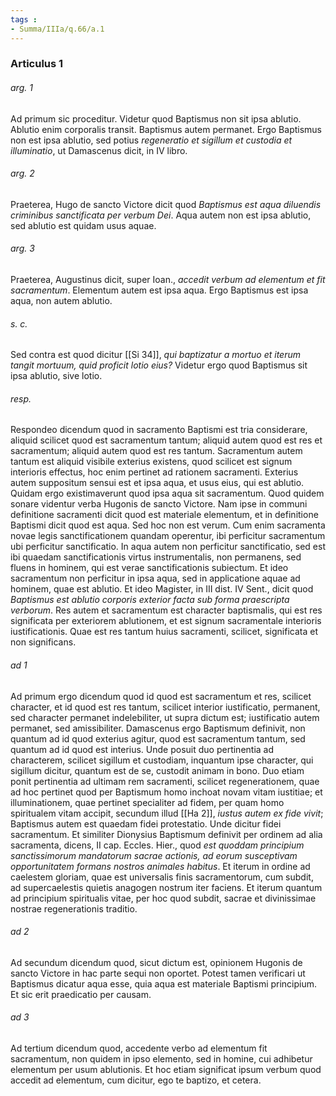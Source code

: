```yaml
---
tags : 
- Summa/IIIa/q.66/a.1
---
```


### Articulus 1

###### arg. 1
Ad primum sic proceditur. Videtur quod Baptismus non sit ipsa ablutio. Ablutio enim corporalis transit. Baptismus autem permanet. Ergo Baptismus non est ipsa ablutio, sed potius *regeneratio et sigillum et custodia et illuminatio*, ut Damascenus dicit, in IV libro.

###### arg. 2
Praeterea, Hugo de sancto Victore dicit quod *Baptismus est aqua diluendis criminibus sanctificata per verbum Dei*. Aqua autem non est ipsa ablutio, sed ablutio est quidam usus aquae.

###### arg. 3
Praeterea, Augustinus dicit, super Ioan., *accedit verbum ad elementum et fit sacramentum*. Elementum autem est ipsa aqua. Ergo Baptismus est ipsa aqua, non autem ablutio.

###### s. c.
Sed contra est quod dicitur [[Si 34]], *qui baptizatur a mortuo et iterum tangit mortuum, quid proficit lotio eius?* Videtur ergo quod Baptismus sit ipsa ablutio, sive lotio.

###### resp.
Respondeo dicendum quod in sacramento Baptismi est tria considerare, aliquid scilicet quod est sacramentum tantum; aliquid autem quod est res et sacramentum; aliquid autem quod est res tantum. Sacramentum autem tantum est aliquid visibile exterius existens, quod scilicet est signum interioris effectus, hoc enim pertinet ad rationem sacramenti. Exterius autem suppositum sensui est et ipsa aqua, et usus eius, qui est ablutio. Quidam ergo existimaverunt quod ipsa aqua sit sacramentum. Quod quidem sonare videntur verba Hugonis de sancto Victore. Nam ipse in communi definitione sacramenti dicit quod est materiale elementum, et in definitione Baptismi dicit quod est aqua. Sed hoc non est verum. Cum enim sacramenta novae legis sanctificationem quandam operentur, ibi perficitur sacramentum ubi perficitur sanctificatio. In aqua autem non perficitur sanctificatio, sed est ibi quaedam sanctificationis virtus instrumentalis, non permanens, sed fluens in hominem, qui est verae sanctificationis subiectum. Et ideo sacramentum non perficitur in ipsa aqua, sed in applicatione aquae ad hominem, quae est ablutio. Et ideo Magister, in III dist. IV Sent., dicit quod *Baptismus est ablutio corporis exterior facta sub forma praescripta verborum*. Res autem et sacramentum est character baptismalis, qui est res significata per exteriorem ablutionem, et est signum sacramentale interioris iustificationis. Quae est res tantum huius sacramenti, scilicet, significata et non significans.

###### ad 1
Ad primum ergo dicendum quod id quod est sacramentum et res, scilicet character, et id quod est res tantum, scilicet interior iustificatio, permanent, sed character permanet indelebiliter, ut supra dictum est; iustificatio autem permanet, sed amissibiliter. Damascenus ergo Baptismum definivit, non quantum ad id quod exterius agitur, quod est sacramentum tantum, sed quantum ad id quod est interius. Unde posuit duo pertinentia ad characterem, scilicet sigillum et custodiam, inquantum ipse character, qui sigillum dicitur, quantum est de se, custodit animam in bono. Duo etiam ponit pertinentia ad ultimam rem sacramenti, scilicet regenerationem, quae ad hoc pertinet quod per Baptismum homo inchoat novam vitam iustitiae; et illuminationem, quae pertinet specialiter ad fidem, per quam homo spiritualem vitam accipit, secundum illud [[Ha 2]], *iustus autem ex fide vivit*; Baptismus autem est quaedam fidei protestatio. Unde dicitur fidei sacramentum. Et similiter Dionysius Baptismum definivit per ordinem ad alia sacramenta, dicens, II cap. Eccles. Hier., quod *est quoddam principium sanctissimorum mandatorum sacrae actionis, ad eorum susceptivam opportunitatem formans nostros animales habitus*. Et iterum in ordine ad caelestem gloriam, quae est universalis finis sacramentorum, cum subdit, ad supercaelestis quietis anagogen nostrum iter faciens. Et iterum quantum ad principium spiritualis vitae, per hoc quod subdit, sacrae et divinissimae nostrae regenerationis traditio.

###### ad 2
Ad secundum dicendum quod, sicut dictum est, opinionem Hugonis de sancto Victore in hac parte sequi non oportet. Potest tamen verificari ut Baptismus dicatur aqua esse, quia aqua est materiale Baptismi principium. Et sic erit praedicatio per causam.

###### ad 3
Ad tertium dicendum quod, accedente verbo ad elementum fit sacramentum, non quidem in ipso elemento, sed in homine, cui adhibetur elementum per usum ablutionis. Et hoc etiam significat ipsum verbum quod accedit ad elementum, cum dicitur, ego te baptizo, et cetera.

